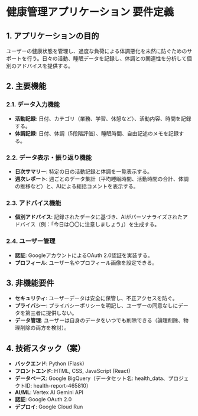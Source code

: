 # 健康管理アプリケーション 要件定義

## 1. アプリケーションの目的

ユーザーの健康状態を管理し、過度な負荷による体調悪化を未然に防ぐためのサポートを行う。日々の活動、睡眠データを記録し、体調との関連性を分析して個別のアドバイスを提供する。

## 2. 主要機能

### 2.1. データ入力機能

*   **活動記録**: 日付、カテゴリ（業務、学習、休憩など）、活動内容、時間を記録する。
*   **体調記録**: 日付、体調（5段階評価）、睡眠時間、自由記述のメモを記録する。

### 2.2. データ表示・振り返り機能

*   **日次サマリー**: 特定の日の活動記録と体調を一覧表示する。
*   **週次レポート**: 週ごとのデータ集計（平均睡眠時間、活動時間の合計、体調の推移など）と、AIによる総括コメントを表示する。

### 2.3. アドバイス機能

*   **個別アドバイス**: 記録されたデータに基づき、AIがパーソナライズされたアドバイス（例：「今日は〇〇に注意しましょう」）を生成する。

### 2.4. ユーザー管理

*   **認証**: GoogleアカウントによるOAuth 2.0認証を実装する。
*   **プロフィール**: ユーザー名やプロフィール画像を設定できる。

## 3. 非機能要件

*   **セキュリティ**: ユーザーデータは安全に保管し、不正アクセスを防ぐ。
*   **プライバシー**: プライバシーポリシーを明記し、ユーザーの同意なしにデータを第三者に提供しない。
*   **データ管理**: ユーザーは自身のデータをいつでも削除できる（論理削除、物理削除の両方を検討）。

## 4. 技術スタック（案）

*   **バックエンド**: Python (Flask)
*   **フロントエンド**: HTML, CSS, JavaScript (React)
*   **データベース**: Google BigQuery（データセット名: health_data、プロジェクトID: health-report-465810）
*   **AI/ML**: Vertex AI Gemini API
*   **認証**: Google OAuth 2.0
*   **デプロイ**: Google Cloud Run